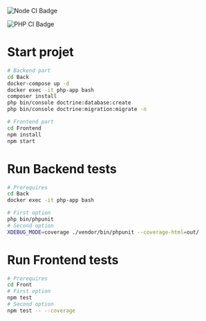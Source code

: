 ![Node CI Badge](https://github.com/Antonyzer83/tests-unitaires-projet-final/workflows/Node%20CI/badge.svg)

![PHP CI Badge](https://github.com/Antonyzer83/tests-unitaires-projet-final/workflows/PHP%20CI/badge.svg)

# Start projet

```bash
# Backend part
cd Back
docker-compose up -d
docker exec -it php-app bash
composer install
php bin/console doctrine:database:create
php bin/console doctrine:migration:migrate -n

# Frontend part
cd Frontend
npm install
npm start
```

# Run Backend tests

```bash
# Prerequires
cd Back
docker exec -it php-app bash

# First option
php bin/phpunit
# Second option
XDEBUG_MODE=coverage ./vendor/bin/phpunit --coverage-html=out/
```

# Run Frontend tests

```bash
# Prerequires
cd Front
# First option
npm test
# Second option
npm test -- --coverage
```
